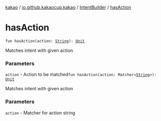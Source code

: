 [kakao](../../index.md) / [io.github.kakaocup.kakao](../index.md) / [IntentBuilder](index.md) / [hasAction](./has-action.md)

# hasAction

`fun hasAction(action: `[`String`](https://kotlinlang.org/api/latest/jvm/stdlib/kotlin/-string/index.html)`): `[`Unit`](https://kotlinlang.org/api/latest/jvm/stdlib/kotlin/-unit/index.html)

Matches intent with given action

### Parameters

`action` - Action to be matched`fun hasAction(action: Matcher<`[`String`](https://kotlinlang.org/api/latest/jvm/stdlib/kotlin/-string/index.html)`>): `[`Unit`](https://kotlinlang.org/api/latest/jvm/stdlib/kotlin/-unit/index.html)

Matches intent with given action

### Parameters

`action` - Matcher for action string